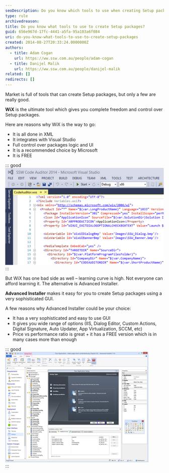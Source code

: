```yaml
---
seoDescription: Do you know which tools to use when creating Setup packages? Wix and Advanced Installer are two popular options.
type: rule
archivedreason:
title: Do you know what tools to use to create Setup packages?
guid: 656e967d-17fc-4441-a5fa-95a103a6f084
uri: do-you-know-what-tools-to-use-to-create-setup-packages
created: 2014-08-27T20:33:24.0000000Z
authors:
  - title: Adam Cogan
    url: https://ww.ssw.com.au/people/adam-cogan
  - title: Danijel Malik
    url: https://ww.ssw.com.au/people/danijel-malik
related: []
redirects: []
---
```


Market is full of tools that can create Setup packages, but only a few are really good.

<!--endintro-->

**WiX** is the ultimate tool which gives you complete freedom and control over Setup packages.

Here are reasons why WiX is the way to go:

- It is all done in XML
- It integrates with Visual Studio
- Full control over packages logic and UI
- It is a recommended choice by Microsoft
- It is FREE

::: good  
![Figure: Good Example - WiX Installer for Code Auditor](setup-packages-tool.jpg)  
:::

But WiX has one bad side as well – learning curve is high. Not everyone can afford learning it. The alternative is Advanced Installer.

**Advanced Installer** makes it easy for you to create Setup packages using a very sophisticated GUI.

A few reasons why Advanced Installer could be your choice:

- It has a very sophisticated and easy to use GUI
- It gives you wide range of options (IIS, Dialog Editor, Custom Actions, Digital Signature, Auto Updater, App Virtualization, SCCM, etc)
- Price vs performance ratio is great + it has a FREE version which is in many cases more than enough

::: good  
![Figure: Good Example - Advanced Installer](advanced-installer.jpg)  
:::
